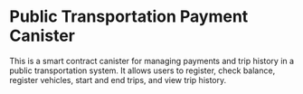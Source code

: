 # Public Transportation Payment Canister

This is a smart contract canister for managing payments and trip history in a public transportation system. It allows users to register, check balance, register vehicles, start and end trips, and view trip history.

